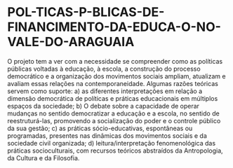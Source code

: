 # POL-TICAS-P-BLICAS-DE-FINANCIMENTO-DA-EDUCA-O-NO-VALE-DO-ARAGUAIA
O projeto tem a ver com a necessidade se compreender como as políticas públicas voltadas à educação, à escola, a construção do processo democrático e a organização dos movimentos sociais ampliam, atualizam e avaliam essas relações na contemporaneidade. Algumas razões teóricas servem como suporte: a) as diferentes interpretações em relação a dimensão democrática de políticas e práticas educacionais em múltiplos espaços da sociedade; b) O debate sobre a capacidade de operar mudanças no sentido democratizar a educação e a escola, no sentido de reestruturá-las, promovendo a socialização do poder e o controle público da sua gestão; c) as práticas sócio-educativas, espontâneas ou programadas, presentes nas dinâmicas dos movimentos sociais e da sociedade civil organizada; d) leitura/interpretação fenomenológica das práticas socioculturais, com recursos teóricos abstraídos da Antropologia, da Cultura e da Filosofia.
